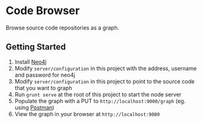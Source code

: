 # Code Browser

Browse source code repositories as a graph.

## Getting Started

1.  Install [Neo4j](http://neo4j.com/download/)
2.  Modify `server/configuration` in this project with the address, username and password for neo4j
3.  Modify `server/configuration` in this project to point to the source code that you want to graph
4.  Run `grunt serve` at the root of this project to start the node server
5.  Populate the graph with a PUT to `http://localhost:9000/graph` (eg. using [Postman](http://www.getpostman.com))
6.  View the graph in your browser at `http://localhost:9000`


